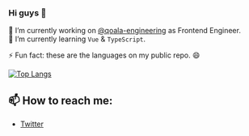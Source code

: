 ### Hi guys 👋

<!--
**dimaswijanarko/dimaswijanarko** is a ✨ _special_ ✨ repository because its `README.md` (this file) appears on your GitHub profile.

Here are some ideas to get you started:

- 🔭 I’m currently working on ...
- 🌱 I’m currently learning ...
- 👯 I’m looking to collaborate on ...
- 🤔 I’m looking for help with ...
- 💬 Ask me about ...
- 📫 How to reach me: ...
- 😄 Pronouns: ...
- ⚡ Fun fact: ...
-->

🔭 I’m currently working on [@qoala-engineering](https://github.com/qoala-engineeringr) as Frontend Engineer.   
🌱 I’m currently learning `Vue` & `TypeScript`.    

⚡ Fun fact: these are the languages on my public repo. 😄

[![Top Langs](https://github-readme-stats.vercel.app/api/top-langs/?username=dimaswijanarko&show_icons=true&layout=compact)](https://github.com/dimaswijanarko)

## 📫 How to reach me:
* [Twitter](https://twitter.com/DimasAWijanarko)
